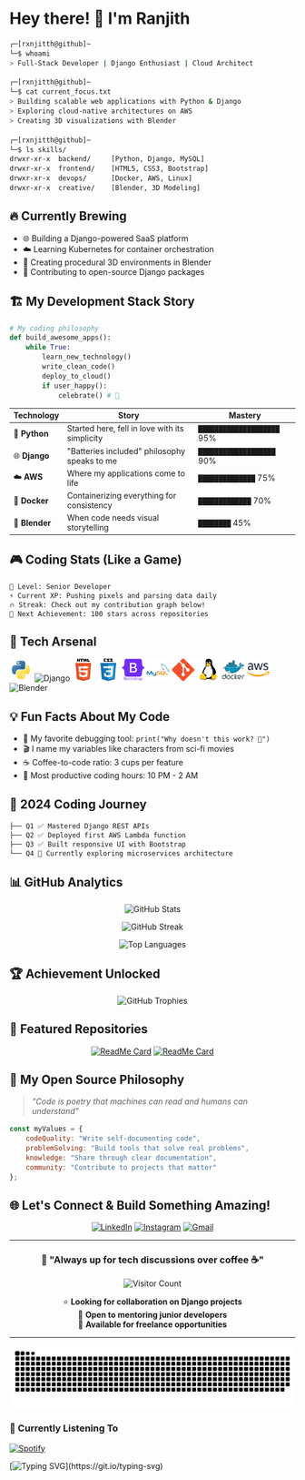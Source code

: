 # Hey there! 👋 I'm Ranjith

```bash
┌─[rxnjitth@github]~
└─$ whoami
> Full-Stack Developer | Django Enthusiast | Cloud Architect

┌─[rxnjitth@github]~
└─$ cat current_focus.txt
> Building scalable web applications with Python & Django
> Exploring cloud-native architectures on AWS
> Creating 3D visualizations with Blender

┌─[rxnjitth@github]~
└─$ ls skills/
drwxr-xr-x  backend/     [Python, Django, MySQL]
drwxr-xr-x  frontend/    [HTML5, CSS3, Bootstrap]
drwxr-xr-x  devops/      [Docker, AWS, Linux]
drwxr-xr-x  creative/    [Blender, 3D Modeling]
```

## 🔥 Currently Brewing

- 🌐 Building a Django-powered SaaS platform
- ☁️ Learning Kubernetes for container orchestration  
- 🎨 Creating procedural 3D environments in Blender
- 🚀 Contributing to open-source Django packages

## 🏗️ My Development Stack Story

```python
# My coding philosophy
def build_awesome_apps():
    while True:
        learn_new_technology()
        write_clean_code()
        deploy_to_cloud()
        if user_happy():
            celebrate() # 🎉
```

| Technology | Story | Mastery |
|------------|-------|---------|
| 🐍 **Python** | Started here, fell in love with its simplicity | `████████████████████` 95% |
| 🌐 **Django** | "Batteries included" philosophy speaks to me | `███████████████████` 90% |
| ☁️ **AWS** | Where my applications come to life | `██████████████` 75% |
| 🐳 **Docker** | Containerizing everything for consistency | `█████████████` 70% |
| 🎨 **Blender** | When code needs visual storytelling | `████████` 45% |

## 🎮 Coding Stats (Like a Game)

```
🏅 Level: Senior Developer
⚡ Current XP: Pushing pixels and parsing data daily
🔥 Streak: Check out my contribution graph below!
🎯 Next Achievement: 100 stars across repositories
```

## 🗿 Tech Arsenal

<p align="left">
  <img src="https://raw.githubusercontent.com/devicons/devicon/master/icons/python/python-original.svg" alt="Python" width="40" height="40"/>
  <img src="https://cdn.worldvectorlogo.com/logos/django.svg" alt="Django" width="40" height="40"/>
  <img src="https://raw.githubusercontent.com/devicons/devicon/master/icons/html5/html5-original-wordmark.svg" alt="HTML5" width="40" height="40"/>
  <img src="https://raw.githubusercontent.com/devicons/devicon/master/icons/css3/css3-original-wordmark.svg" alt="CSS3" width="40" height="40"/>
  <img src="https://raw.githubusercontent.com/devicons/devicon/master/icons/bootstrap/bootstrap-plain-wordmark.svg" alt="Bootstrap" width="40" height="40"/>
  <img src="https://raw.githubusercontent.com/devicons/devicon/master/icons/mysql/mysql-original-wordmark.svg" alt="MySQL" width="40" height="40"/>
  <img src="https://raw.githubusercontent.com/devicons/devicon/master/icons/git/git-original.svg" alt="Git" width="40" height="40"/>
  <img src="https://raw.githubusercontent.com/devicons/devicon/master/icons/linux/linux-original.svg" alt="Linux" width="40" height="40"/>
  <img src="https://raw.githubusercontent.com/devicons/devicon/master/icons/docker/docker-original-wordmark.svg" alt="Docker" width="40" height="40"/>
  <img src="https://raw.githubusercontent.com/devicons/devicon/master/icons/amazonwebservices/amazonwebservices-original-wordmark.svg" alt="AWS" width="40" height="40"/>
  <img src="https://download.blender.org/branding/community/blender_community_badge_white.svg" alt="Blender" width="40" height="40"/>
</p>

## 💡 Fun Facts About My Code

- 🐛 My favorite debugging tool: `print("Why doesn't this work? 🤔")`
- 🎬 I name my variables like characters from sci-fi movies
- ☕ Coffee-to-code ratio: 3 cups per feature
- 🌙 Most productive coding hours: 10 PM - 2 AM

## 🎯 2024 Coding Journey

```
├── Q1 ✅ Mastered Django REST APIs
├── Q2 ✅ Deployed first AWS Lambda function  
├── Q3 ✅ Built responsive UI with Bootstrap
└── Q4 🔄 Currently exploring microservices architecture
```

## 📊 GitHub Analytics

<div align="center">
  
![GitHub Stats](https://github-readme-stats.vercel.app/api?username=rxnjitth&show_icons=true&theme=radical&hide_border=true&bg_color=0D1117)

![GitHub Streak](https://github-readme-streak-stats.herokuapp.com/?user=rxnjitth&theme=radical&hide_border=true&background=0D1117)

![Top Languages](https://github-readme-stats.vercel.app/api/top-langs?username=rxnjitth&layout=compact&theme=radical&hide_border=true&bg_color=0D1117)

</div>

## 🏆 Achievement Unlocked

<div align="center">
  
![GitHub Trophies](https://github-profile-trophy.vercel.app/?username=rxnjitth&theme=radical&no-frame=true&no-bg=true&margin-w=4)

</div>

## 🌟 Featured Repositories

<div align="center">

[![ReadMe Card](https://github-readme-stats.vercel.app/api/pin/?username=rxnjitth&repo=your-best-repo&theme=radical&hide_border=true&bg_color=0D1117)](https://github.com/rxnjitth/your-best-repo)
[![ReadMe Card](https://github-readme-stats.vercel.app/api/pin/?username=rxnjitth&repo=another-cool-project&theme=radical&hide_border=true&bg_color=0D1117)](https://github.com/rxnjitth/another-cool-project)

</div>

## 🤝 My Open Source Philosophy

> *"Code is poetry that machines can read and humans can understand"*

```javascript
const myValues = {
    codeQuality: "Write self-documenting code",
    problemSolving: "Build tools that solve real problems",
    knowledge: "Share through clear documentation",
    community: "Contribute to projects that matter"
};
```

## 🌐 Let's Connect & Build Something Amazing!

<div align="center">

[![LinkedIn](https://img.shields.io/badge/LinkedIn-0077B5?style=for-the-badge&logo=linkedin&logoColor=white)](https://www.linkedin.com/in/ranjithmsundaram/)
[![Instagram](https://img.shields.io/badge/Instagram-E4405F?style=for-the-badge&logo=instagram&logoColor=white)](https://www.instagram.com/rxnjitth/)
[![Gmail](https://img.shields.io/badge/Gmail-D14836?style=for-the-badge&logo=gmail&logoColor=white)](mailto:your.email@gmail.com)

</div>

---

<div align="center">
  
### 💬 "Always up for tech discussions over coffee ☕"

![Visitor Count](https://komarev.com/ghpvc/?username=rxnjitth&label=Profile%20views&color=0e75b6&style=flat)

⭐ **Looking for collaboration on Django projects**  
🌱 **Open to mentoring junior developers**  
🚀 **Available for freelance opportunities**

</div>

---

<div align="center">
  <img src="https://raw.githubusercontent.com/Platane/snk/output/github-contribution-grid-snake.svg" alt="Snake animation" />
</div>

### 🎵 Currently Listening To
[![Spotify](https://novatorem-rxnjitth.vercel.app/api/spotify)](https://open.spotify.com/user/your-spotify-username)

<!-- Optional: Add a typing animation -->
[![Typing SVG](https://readme-typing-svg.herokuapp.com?font=Fira+Code&pause=1000&color=FF6B6B&center=true&vCenter=true&width=435&lines=Full+Stack+Developer;Django+Enthusiast;Cloud+Architecture+Explorer;3D+Art+Creator;Always+Learning+New+Tech!)](https://git.io/typing-svg)
